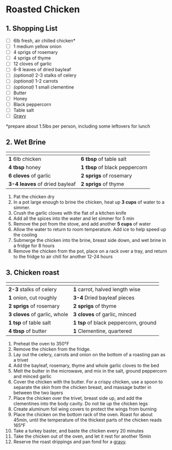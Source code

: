 # Roasted Chicken

## 1. Shopping List

- [ ] 6lb fresh, air chilled chicken*
- [ ] 1 medium yellow onion
- [ ] 4 sprigs of rosemary
- [ ] 4 sprigs of thyme
- [ ] 12 cloves of garlic
- [ ] 6-8 leaves of dried bayleaf
- [ ] *(optional)* 2-3 stalks of celery
- [ ] *(optional)* 1-2 carrots
- [ ] *(optional)* 1 small clementine
- [ ] Butter
- [ ] Honey
- [ ] Black peppercorn
- [ ] Table salt
- [ ] [Gravy][1]

*prepare about 1.5lbs per person, including some leftovers for lunch

## 2. Wet Brine
|<!-- -->|<!-- -->|
|---|---|
| **1** 6lb chicken |**6 tbsp** of table salt |
| **4 tbsp** honey | **1 tbsp** of black peppercorn |
| **6 cloves** of garlic | **2 sprigs** of rosemary |
| **3-4 leaves** of dried bayleaf | **2 sprigs** of thyme | 

1. Pat the chicken dry
2. In a pot large enough to brine the chicken, heat up **3 cups** of water to a simmer.
3. Crush the garlic cloves with the flat of a kitchen knife 
4. Add all the spices into the water and let simmer for 5 min
5. Remove the pot from the stove, and add another **5 cups** of water 
6. Allow the water to return to room temperature. Add ice to help speed up the cooling
7. Submerge the chicken into the brine, breast side down, and wet brine in a fridge for 8 hours
8. Remove the chicken from the pot, place on a rack over a tray, and return to the fridge to air chill for another 12-24 hours

## 3. Chicken roast
|<!-- -->|<!-- -->|
|---|---|
| **2-3** stalks of celery | **1** carrot, halved length wise |
| **1** onion, cut roughly | **3-4** Dried bayleaf pieces |
| **2 sprigs** of rosemary | **2 sprigs** of thyme |
| **3 cloves** of garlic, whole | **3 cloves** of garlic, minced |
| **1 tsp** of table salt |  **1 tsp** of black peppercorn, ground |
| **4 tbsp** of butter | **1** Clementine, quartered |

1. Preheat the oven to 350°F
2. Remove the chicken from the fridge.
3. Lay out the celery, carrots and onion on the bottom of a roasting pan as a trivet
4. Add the bayleaf, rosemary, thyme and whole garlic cloves to the bed
5. Melt the butter in the microwave, and mix in the salt, ground peppercorn and minced garlic
6. Cover the chicken with the butter. For a crispy chicken, use a spoon to separate the skin from the chicken breast, and massage butter in between the two layers
7. Place the chicken over the trivet, breast side up, and add the clementines into the body cavity. Do not tie up the chicken legs
8. Create aluminum foil wing covers to protect the wings from burning
9. Place the chicken on the bottom rack of the oven. Roast for about  45min, until the temperature of the thickest parts of the chicken reads 165°F
10. Take a turkey baster, and baste the chicken every 20 minutes
11. Take the chicken out of the oven, and let it rest for another 15min
12. Reserve the roast drippings and pan fond for a [gravy][1].

[1]: https://github.com/nanotalks/recipes/blob/master/Spices%20and%20Sauces/Poutry%20Roast%20Gravy.md